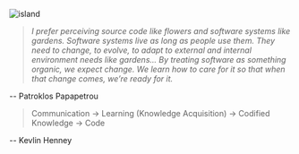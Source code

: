 ![island](https://user-images.githubusercontent.com/7648805/133950534-1be274cd-a5f7-406e-9ab2-5884aae10b8b.png)



> *I prefer perceiving source code like flowers and software systems like gardens. Software systems live as long as people use them. They need to change, to evolve, to adapt to external and internal environment needs like gardens... By treating software as something organic, we expect change. We learn how to care for it so that when that change comes, we’re ready for it.*

-- Patroklos Papapetrou


> Communication -> Learning (Knowledge Acquisition) -> Codified Knowledge -> Code

-- Kevlin Henney


